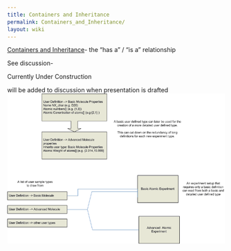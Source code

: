 ```yaml
---
title: Containers and Inheritance
permalink: Containers_and_Inheritance/
layout: wiki
---
```


[Containers and Inheritance](Containers_and_Inheritance "wikilink")- the
“has a” / “is a” relationship

See discussion-

Currently Under Construction

will be added to discussion when presentation is drafted
![](COP_neXus_slide4.PNG "fig:COP_neXus_slide4.PNG")

